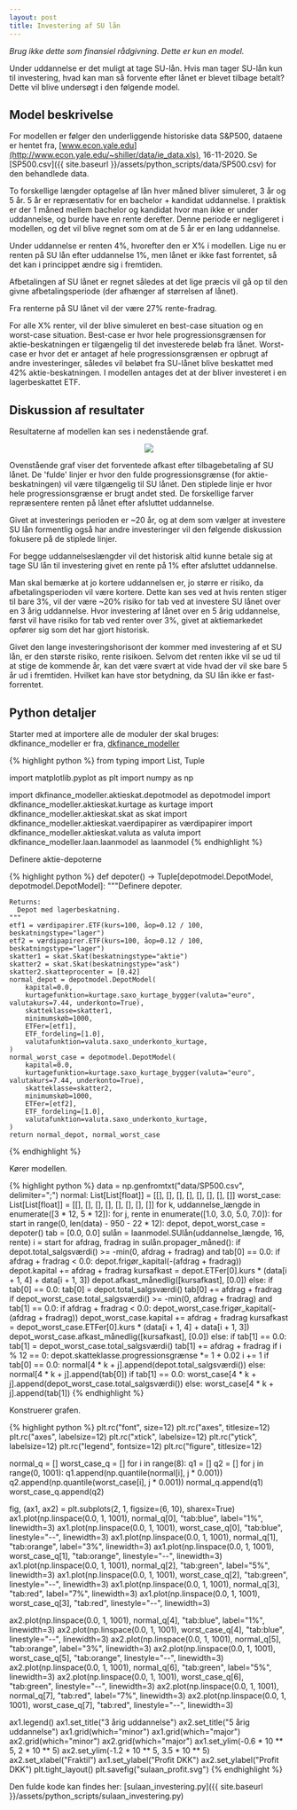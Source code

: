 ```yaml
---
layout: post
title: Investering af SU lån
---
```


*Brug ikke dette som finansiel rådgivning. Dette er kun en model.*

Under uddannelse er det muligt at tage SU-lån.
Hvis man tager SU-lån kun til investering, hvad kan man så forvente efter lånet er blevet tilbage betalt?
Dette vil blive undersøgt i den følgende model.

## Model beskrivelse

For modellen er følger den underliggende historiske data S&P500, dataene er hentet fra, [www.econ.yale.edu](http://www.econ.yale.edu/~shiller/data/ie_data.xls), 16-11-2020.
Se [SP500.csv]({{ site.baseurl }}/assets/python_scripts/data/SP500.csv) for den behandlede data.

To forskellige længder optagelse af lån hver måned bliver simuleret, 3 år og 5 år. 
5 år er repræsentativ for en bachelor + kandidat uddannelse.
I praktisk er der 1 måned mellem bachelor og kandidat hvor man ikke er under uddannelse, og burde have en rente derefter. 
Denne periode er negligeret i modellen, og det vil blive regnet som om at de 5 år er en lang uddannelse. 

Under uddannelse er renten 4%, hvorefter den er X% i modellen.
Lige nu er renten på SU lån efter uddannelse 1%, men lånet er ikke fast forrentet, så det kan i princippet ændre sig i fremtiden.

Afbetalingen af SU lånet er regnet således at det lige præcis vil gå op til den givne afbetalingsperiode (der afhænger af størrelsen af lånet).

Fra renterne på SU lånet vil der være 27% rente-fradrag.

For alle X% renter, vil der blive simuleret en best-case situation og en worst-case situation.
Best-case er hvor hele progressionsgrænsen for aktie-beskatningen er tilgængelig til det investerede beløb fra lånet.
Worst-case er hvor det er antaget af hele progressionsgrænsen er opbrugt af andre investeringer, således vil beløbet fra SU-lånet blive beskattet med 42% aktie-beskatningen.
I modellen antages det at der bliver investeret i en lagerbeskattet ETF.

## Diskussion af resultater

Resultaterne af modellen kan ses i nedenstående graf.

<p align="center">
<img src="{{ site.baseurl }}/assets/plots/sulaan_profit.svg"> 
</p>

Ovenstående graf viser det forventede afkast efter tilbagebetaling af SU lånet.
De 'fulde' linjer er hvor den fulde progressionsgrænse (for aktie-beskatningen) vil være tilgængelig til SU lånet.
Den stiplede linje er hvor hele progressionsgrænse er brugt andet sted.
De forskellige farver repræsentere renten på lånet efter afsluttet uddannelse.

Givet at investerings perioden er ~20 år, og at dem som vælger at investere SU lån formentlig også har andre investeringer vil den følgende diskussion fokusere på de stiplede linjer.

For begge uddannelseslængder vil det historisk altid kunne betale sig at tage SU lån til investering givet en rente på 1% efter afsluttet uddannelse.

Man skal bemærke at jo kortere uddannelsen er, jo større er risiko, da afbetalingsperioden vil være kortere.
Dette kan ses ved at hvis renten stiger til bare 3%, vil der være ~20% risiko for tab ved at investere SU lånet over en 3 årig uddannelse.
Hvor investering af lånet over en 5 årig uddannelse, først vil have risiko for tab ved renter over 3%, givet at aktiemarkedet opfører sig som det har gjort historisk.

Givet den lange investeringshorisont der kommer med investering af et SU lån, er den største risiko, rente risikoen.
Selvom det renten ikke vil se ud til at stige de kommende år, kan det være svært at vide hvad der vil ske bare 5 år ud i fremtiden.
Hvilket kan have stor betydning, da SU lån ikke er fast-forrentet.


<!-- python_split -->

## Python detaljer

Starter med at importere alle de moduler der skal bruges:
dkfinance_modeller er fra, [dkfinance_modeller](https://github.com/erikkjellgren/dkfinance_modeller)

{% highlight python %}
from typing import List, Tuple

import matplotlib.pyplot as plt
import numpy as np

import dkfinance_modeller.aktieskat.depotmodel as depotmodel
import dkfinance_modeller.aktieskat.kurtage as kurtage
import dkfinance_modeller.aktieskat.skat as skat
import dkfinance_modeller.aktieskat.vaerdipapirer as værdipapirer
import dkfinance_modeller.aktieskat.valuta as valuta
import dkfinance_modeller.laan.laanmodel as laanmodel
{% endhighlight %}

Definere aktie-depoterne

{% highlight python %}
def depoter() -> Tuple[depotmodel.DepotModel, depotmodel.DepotModel]:
    """Definere depoter.

    Returns:
      Depot med lagerbeskatning.
    """
    etf1 = værdipapirer.ETF(kurs=100, åop=0.12 / 100, beskatningstype="lager")
    etf2 = værdipapirer.ETF(kurs=100, åop=0.12 / 100, beskatningstype="lager")
    skatter1 = skat.Skat(beskatningstype="aktie")
    skatter2 = skat.Skat(beskatningstype="ask")
    skatter2.skatteprocenter = [0.42]
    normal_depot = depotmodel.DepotModel(
        kapital=0.0,
        kurtagefunktion=kurtage.saxo_kurtage_bygger(valuta="euro", valutakurs=7.44, underkonto=True),
        skatteklasse=skatter1,
        minimumskøb=1000,
        ETFer=[etf1],
        ETF_fordeling=[1.0],
        valutafunktion=valuta.saxo_underkonto_kurtage,
    )
    normal_worst_case = depotmodel.DepotModel(
        kapital=0.0,
        kurtagefunktion=kurtage.saxo_kurtage_bygger(valuta="euro", valutakurs=7.44, underkonto=True),
        skatteklasse=skatter2,
        minimumskøb=1000,
        ETFer=[etf2],
        ETF_fordeling=[1.0],
        valutafunktion=valuta.saxo_underkonto_kurtage,
    )
    return normal_depot, normal_worst_case
{% endhighlight %}

Kører modellen.

{% highlight python %}
data = np.genfromtxt("data/SP500.csv", delimiter=";")
normal: List[List[float]] = [[], [], [], [], [], [], [], []]
worst_case: List[List[float]] = [[], [], [], [], [], [], [], []]
for k, uddannelse_længde in enumerate([3 * 12, 5 * 12]):
    for j, rente in enumerate([1.0, 3.0, 5.0, 7.0]):
        for start in range(0, len(data) - 950 - 22 * 12):
            depot, depot_worst_case = depoter()
            tab = [0.0, 0.0]
            sulån = laanmodel.SUlån(uddannelse_længde, 16, rente)
            i = start
            for afdrag, fradrag in sulån.propager_måned():
                if depot.total_salgsværdi() >= -min(0, afdrag + fradrag) and tab[0] == 0.0:
                    if afdrag + fradrag < 0.0:
                        depot.frigør_kapital(-(afdrag + fradrag))
                    depot.kapital += afdrag + fradrag
                    kursafkast = depot.ETFer[0].kurs * (data[i + 1, 4] + data[i + 1, 3])
                    depot.afkast_månedlig([kursafkast], [0.0])
                else:
                    if tab[0] == 0.0:
                        tab[0] = depot.total_salgsværdi()
                    tab[0] += afdrag + fradrag
                if depot_worst_case.total_salgsværdi() >= -min(0, afdrag + fradrag) and tab[1] == 0.0:
                    if afdrag + fradrag < 0.0:
                        depot_worst_case.frigør_kapital(-(afdrag + fradrag))
                    depot_worst_case.kapital += afdrag + fradrag
                    kursafkast = depot_worst_case.ETFer[0].kurs * (data[i + 1, 4] + data[i + 1, 3])
                    depot_worst_case.afkast_månedlig([kursafkast], [0.0])
                else:
                    if tab[1] == 0.0:
                        tab[1] = depot_worst_case.total_salgsværdi()
                    tab[1] += afdrag + fradrag
                if i % 12 == 0:
                    depot.skatteklasse.progressionsgrænse *= 1 + 0.02
                i += 1
            if tab[0] == 0.0:
                normal[4 * k + j].append(depot.total_salgsværdi())
            else:
                normal[4 * k + j].append(tab[0])
            if tab[1] == 0.0:
                worst_case[4 * k + j].append(depot_worst_case.total_salgsværdi())
            else:
                worst_case[4 * k + j].append(tab[1])
{% endhighlight %}

Konstruerer grafen.

{% highlight python %}
plt.rc("font", size=12)
plt.rc("axes", titlesize=12)
plt.rc("axes", labelsize=12)
plt.rc("xtick", labelsize=12)
plt.rc("ytick", labelsize=12)
plt.rc("legend", fontsize=12)
plt.rc("figure", titlesize=12)

normal_q = []
worst_case_q = []
for i in range(8):
    q1 = []
    q2 = []
    for j in range(0, 1001):
        q1.append(np.quantile(normal[i], j * 0.001))
        q2.append(np.quantile(worst_case[i], j * 0.001))
    normal_q.append(q1)
    worst_case_q.append(q2)

fig, (ax1, ax2) = plt.subplots(2, 1, figsize=(6, 10), sharex=True)
ax1.plot(np.linspace(0.0, 1, 1001), normal_q[0], "tab:blue", label="1%", linewidth=3)
ax1.plot(np.linspace(0.0, 1, 1001), worst_case_q[0], "tab:blue", linestyle="--", linewidth=3)
ax1.plot(np.linspace(0.0, 1, 1001), normal_q[1], "tab:orange", label="3%", linewidth=3)
ax1.plot(np.linspace(0.0, 1, 1001), worst_case_q[1], "tab:orange", linestyle="--", linewidth=3)
ax1.plot(np.linspace(0.0, 1, 1001), normal_q[2], "tab:green", label="5%", linewidth=3)
ax1.plot(np.linspace(0.0, 1, 1001), worst_case_q[2], "tab:green", linestyle="--", linewidth=3)
ax1.plot(np.linspace(0.0, 1, 1001), normal_q[3], "tab:red", label="7%", linewidth=3)
ax1.plot(np.linspace(0.0, 1, 1001), worst_case_q[3], "tab:red", linestyle="--", linewidth=3)

ax2.plot(np.linspace(0.0, 1, 1001), normal_q[4], "tab:blue", label="1%", linewidth=3)
ax2.plot(np.linspace(0.0, 1, 1001), worst_case_q[4], "tab:blue", linestyle="--", linewidth=3)
ax2.plot(np.linspace(0.0, 1, 1001), normal_q[5], "tab:orange", label="3%", linewidth=3)
ax2.plot(np.linspace(0.0, 1, 1001), worst_case_q[5], "tab:orange", linestyle="--", linewidth=3)
ax2.plot(np.linspace(0.0, 1, 1001), normal_q[6], "tab:green", label="5%", linewidth=3)
ax2.plot(np.linspace(0.0, 1, 1001), worst_case_q[6], "tab:green", linestyle="--", linewidth=3)
ax2.plot(np.linspace(0.0, 1, 1001), normal_q[7], "tab:red", label="7%", linewidth=3)
ax2.plot(np.linspace(0.0, 1, 1001), worst_case_q[7], "tab:red", linestyle="--", linewidth=3)

ax1.legend()
ax1.set_title("3 årig uddannelse")
ax2.set_title("5 årig uddannelse")
ax1.grid(which="minor")
ax1.grid(which="major")
ax2.grid(which="minor")
ax2.grid(which="major")
ax1.set_ylim(-0.6 * 10 ** 5, 2 * 10 ** 5)
ax2.set_ylim(-1.2 * 10 ** 5, 3.5 * 10 ** 5)
ax2.set_xlabel("Fraktil")
ax1.set_ylabel("Profit DKK")
ax2.set_ylabel("Profit DKK")
plt.tight_layout()
plt.savefig("sulaan_profit.svg")
{% endhighlight %}

Den fulde kode kan findes her: [sulaan_investering.py]({{ site.baseurl }}/assets/python_scripts/sulaan_investering.py)